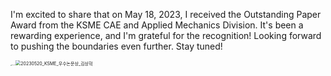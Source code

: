 I'm excited to share that on May 18, 2023, I received the Outstanding Paper Award from the KSME CAE and Applied Mechanics Division. It's been a rewarding experience, and I'm grateful for the recognition! Looking forward to pushing the boundaries even further. Stay tuned!



<img src="C:\Users\성공의 냄새\Documents\GitHub\kim-sanghyuk.github.io\images\2023-05-18-KSME_award\IMG_5208.JPG" alt="IMG_5208" style="zoom: 10%;" /><img src="C:\Users\성공의 냄새\Documents\GitHub\kim-sanghyuk.github.io\images\2023-05-18-KSME_award\20230520_KSME_우수논문상_김상혁.jpg" alt="20230520_KSME_우수논문상_김상혁" style="zoom:50%;" />
